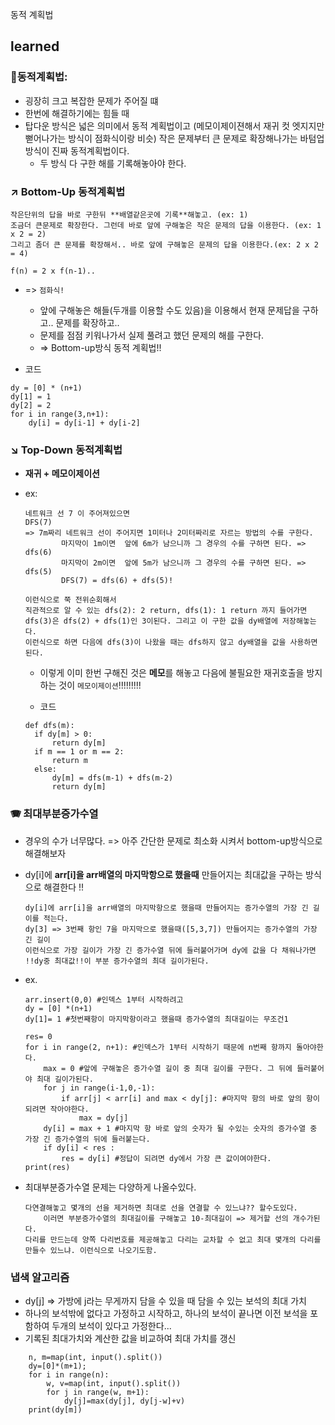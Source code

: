 동적 계획법

## learned

### 🍱동적계획법:
  * 굉장히 크고 복잡한 문제가 주어질 떄
  * 한번에 해결하기에는 힘들 때
  * 탑다운 방식은 넓은 의미에서 동적 계획법이고 (메모이제이젼해서 재귀 컷 엣지지만 뻗어나가는 방식이 점화식이랑 비슷) 작은 문제부터 큰 문제로 확장해나가는 바텀업 방식이 진짜 동적계획법이다.
    * 두 방식 다 구한 해를 기록해놓아야 한다.

    
### ↗ Bottom-Up 동적계획법
  ```물어보는 내용을 그대로 유지하면서 직관적으로 바로 답을 낼 수 있을 정도로 아주 작은단위의 문제크기로 바꿔버린다.
  작은단위의 답을 바로 구한뒤 **배열같은곳에 기록**해놓고. (ex: 1)
  조금더 큰문제로 확장한다. 그런데 바로 앞에 구해놓은 작은 문제의 답을 이용한다. (ex: 1 x 2 = 2)
  그리고 좀더 큰 문제를 확장해서.. 바로 앞에 구해놓은 문제의 답을 이용한다.(ex: 2 x 2 = 4)
  
  f(n) = 2 x f(n-1)..
  ```
  * => `점화식!`
    * 앞에 구해놓은 해들(두개를 이용할 수도 있음)을 이용해서 현재 문제답을 구하고.. 문제를 확장하고..
    * 문제를 점점 키워나가서 실제 풀려고 했던 문제의 해를 구한다.
    * => Bottom-up방식 동적 계획법!!

  * 코드 
  ```
  dy = [0] * (n+1)
  dy[1] = 1
  dy[2] = 2
  for i in range(3,n+1):
      dy[i] = dy[i-1] + dy[i-2] 
  ```


### ↘ Top-Down 동적계획법
 * **재귀 + 메모이제이션**
 * ex:
    ```
    네트워크 선 7 이 주어져있으면
    DFS(7)
    => 7m짜리 네트워크 선이 주어지면 1미터나 2미터짜리로 자르는 방법의 수를 구한다.
            마지막이 1m이면  앞에 6m가 남으니까 그 경우의 수를 구하면 된다. => dfs(6)
            마지막이 2m이면  앞에 5m가 남으니까 그 경우의 수를 구하면 된다. => dfs(5)
            DFS(7) = dfs(6) + dfs(5)!
    ```
    ```        
    이런식으로 쭉 전위순회해서
    직관적으로 알 수 있는 dfs(2): 2 return, dfs(1): 1 return 까지 들어가면
    dfs(3)은 dfs(2) + dfs(1)인 3이된다. 그리고 이 구한 값을 dy배열에 저장해놓는다.
    이런식으로 하면 다음에 dfs(3)이 나왔을 때는 dfs하지 않고 dy배열을 값을 사용하면 된다.
    ```

    * 이렇게 이미 한번 구해진 것은 **메모**를 해놓고 다음에 불필요한 재귀호출을 방지하는 것이 `메모이제이션`!!!!!!!!!
    
    * 코드
    ```
    def dfs(m):
      if dy[m] > 0:
          return dy[m]
      if m == 1 or m == 2:
          return m
      else:
          dy[m] = dfs(m-1) + dfs(m-2)
          return dy[m]
     ```
   
### 🪗 최대부분증가수열
* 경우의 수가 너무많다. => 아주 간단한 문제로 최소화 시켜서 bottom-up방식으로 해결해보자
* dy[i]에 **arr[i]을 arr배열의 마지막항으로 했을때** 만들어지는 최대값을 구하는 방식으로 해결한다 !!

  ```
  dy[i]에 arr[i]을 arr배열의 마지막항으로 했을때 만들어지는 증가수열의 가장 긴 길이를 적는다.
  dy[3] => 3번째 항인 7을 마지막으로 했을때([5,3,7]) 만들어지는 증가수열의 가장 긴 길이
  이런식으로 가장 길이가 가장 긴 증가수열 뒤에 들러붙어가며 dy에 값을 다 채워나가면 
  !!dy중 최대값!!이 부분 증가수열의 최대 길이가된다. 
  ```
* ex. 
  ```
  arr.insert(0,0) #인덱스 1부터 시작하려고
  dy = [0] *(n+1)
  dy[1]= 1 #첫번째항이 마지막항이라고 했을때 증가수열의 최대길이는 무조건1

  res= 0
  for i in range(2, n+1): #인덱스가 1부터 시작하기 때문에 n번째 항까지 돌아야한다.
      max = 0 #앞에 구해놓은 증가수열 길이 중 최대 길이를 구한다. 그 뒤에 들러붙어야 최대 길이가된다.
      for j in range(i-1,0,-1):
          if arr[j] < arr[i] and max < dy[j]: #마지막 항의 바로 앞의 항이 되려면 작아야한다.
              max = dy[j]
      dy[i] = max + 1 #마지막 항 바로 앞의 숫자가 될 수있는 숫자의 증가수열 중 가장 긴 증가수열의 뒤에 들러붙는다.
      if dy[i] < res :
          res = dy[i] #정답이 되려면 dy에서 가장 큰 값이여야한다.
  print(res)
  ```
* 최대부분증가수열 문제는 다양하게 나올수있다.
  ```
  다연결해놓고 몇개의 선을 제거하면 최대로 선을 연결할 수 있느냐?? 할수도있다.
      이러면 부분증가수열의 최대길이를 구해놓고 10-최대길이 => 제거할 선의 개수가된다.
  다리를 만드는데 양쪽 다리번호를 제공해놓고 다리는 교차할 수 없고 최대 몇개의 다리를 만들수 있느냐. 이런식으로 나오기도함.
  ```
  
### 냅색 알고리즘
* dy[j] => 가방에 j라는 무게까지 담을 수 있을 때 담을 수 있는 보석의 최대 가치
* 하나의 보석밖에 없다고 가정하고 시작하고, 하나의 보석이 끝나면 이전 보석을 포함하여 두개의 보석이 있다고 가정한다... 
* 기록된 최대가치와 계산한 값을 비교하여 최대 가치를 갱신
```
    n, m=map(int, input().split())
    dy=[0]*(m+1);
    for i in range(n):
        w, v=map(int, input().split())
        for j in range(w, m+1):
            dy[j]=max(dy[j], dy[j-w]+v)
    print(dy[m])
```
